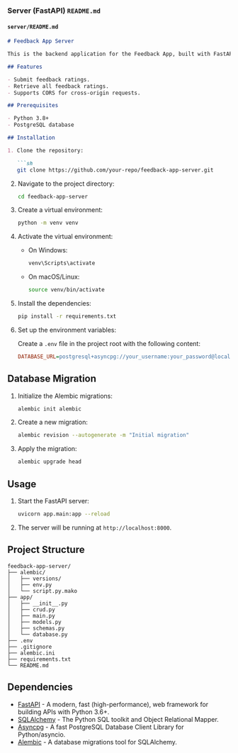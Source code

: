 
### Server (FastAPI) `README.md`

#### `server/README.md`

```markdown
# Feedback App Server

This is the backend application for the Feedback App, built with FastAPI. It provides APIs to submit and retrieve feedback ratings.

## Features

- Submit feedback ratings.
- Retrieve all feedback ratings.
- Supports CORS for cross-origin requests.

## Prerequisites

- Python 3.8+
- PostgreSQL database

## Installation

1. Clone the repository:

   ```sh
   git clone https://github.com/your-repo/feedback-app-server.git
   ```

2. Navigate to the project directory:

   ```sh
   cd feedback-app-server
   ```

3. Create a virtual environment:

   ```sh
   python -m venv venv
   ```

4. Activate the virtual environment:

   - On Windows:

     ```sh
     venv\Scripts\activate
     ```

   - On macOS/Linux:

     ```sh
     source venv/bin/activate
     ```

5. Install the dependencies:

   ```sh
   pip install -r requirements.txt
   ```

6. Set up the environment variables:

   Create a `.env` file in the project root with the following content:

   ```ini
   DATABASE_URL=postgresql+asyncpg://your_username:your_password@localhost/your_database
   ```

## Database Migration

1. Initialize the Alembic migrations:

   ```sh
   alembic init alembic
   ```

2. Create a new migration:

   ```sh
   alembic revision --autogenerate -m "Initial migration"
   ```

3. Apply the migration:

   ```sh
   alembic upgrade head
   ```

## Usage

1. Start the FastAPI server:

   ```sh
   uvicorn app.main:app --reload
   ```

2. The server will be running at `http://localhost:8000`.

## Project Structure

```
feedback-app-server/
├── alembic/
│   ├── versions/
│   ├── env.py
│   └── script.py.mako
├── app/
│   ├── __init__.py
│   ├── crud.py
│   ├── main.py
│   ├── models.py
│   ├── schemas.py
│   └── database.py
├── .env
├── .gitignore
├── alembic.ini
├── requirements.txt
└── README.md
```

## Dependencies

- [FastAPI](https://fastapi.tiangolo.com/) - A modern, fast (high-performance), web framework for building APIs with Python 3.6+.
- [SQLAlchemy](https://www.sqlalchemy.org/) - The Python SQL toolkit and Object Relational Mapper.
- [Asyncpg](https://github.com/MagicStack/asyncpg) - A fast PostgreSQL Database Client Library for Python/asyncio.
- [Alembic](https://alembic.sqlalchemy.org/en/latest/) - A database migrations tool for SQLAlchemy.